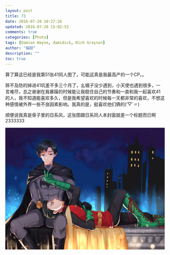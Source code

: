 ```yaml
---
layout: post
title: 73
date: 2016-07-28 10:27:26
updated: 2016-07-28 15:02:53
comments: true
categories: [Photo]
tags: [Damian Wayne, damidick, Dick Grayson]
author: "猫厨"
description: ""
toc: true
---
```


<p>算了算这已经是我第51张41同人图了，可能这真是我最高产的一个CP。。</p> 
<p>猝不及防的掉进41坑差不多三个月了，幺蛾子没少遇到，小天使也遇到很多，一言难尽，总之谢谢在我暴躁的时候能让我稳住自己的节奏和一直和我一起喜欢41的人，我不知道能喜欢多久，但是我希望喜欢的时候每一天都非常的喜欢，不想这种感情被外界一些不良因素影响。我真的是，挺喜欢他们俩的(′▽`〃)&nbsp;</p> 
<p>顺便说我真是骨子里的日系风，这张图跟日系同人本封面就差一个标题而已啊2333333</p>

![](https://raw.githubusercontent.com/alicewish/meowchain247/master/img_cVZNdzJtQk9JV2VJK0NpOWdKZnJuV2o1YVFEd1dRcHFHRGVMdVZoeGFENjgweTZDNERTTnlBPT0.jpg)